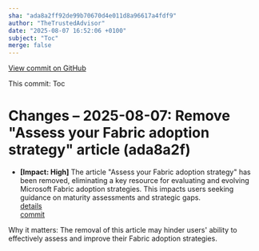 ```yaml
---
sha: "ada8a2ff92de99b70670d4e011d8a96617a4fdf9"
author: "TheTrustedAdvisor"
date: "2025-08-07 16:52:06 +0100"
subject: "Toc"
merge: false
---
```


[View commit on GitHub](https://github.com/TheTrustedAdvisor/FabricAdoptionFramework/commit/ada8a2ff92de99b70670d4e011d8a96617a4fdf9)

This commit: Toc

# Changes – 2025-08-07: Remove "Assess your Fabric adoption strategy" article (ada8a2f)

- **[Impact: High]** The article "Assess your Fabric adoption strategy" has been removed, eliminating a key resource for evaluating and evolving Microsoft Fabric adoption strategies. This impacts users seeking guidance on maturity assessments and strategic gaps.  
   [details](/docs/about/changes/2025-08-07_assess-your-fabric-adoption-strategy)  
   [commit](https://github.com/TheTrustedAdvisor/FabricAdoptionFramework/commit/ada8a2ff92de99b70670d4e011d8a96617a4fdf9)  

Why it matters: The removal of this article may hinder users' ability to effectively assess and improve their Fabric adoption strategies.
